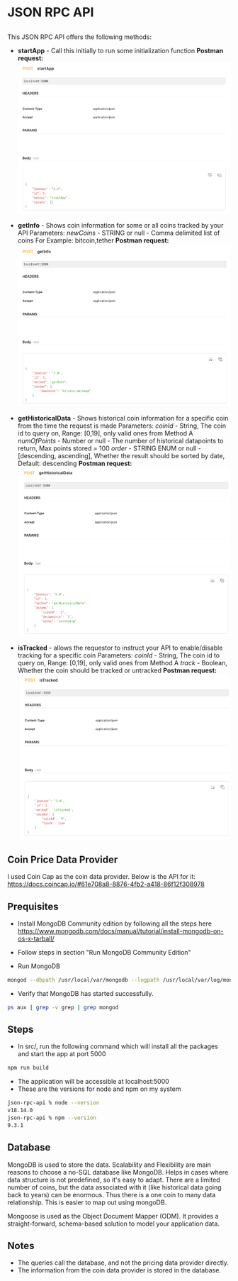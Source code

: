# JSON RPC API
## 

This JSON RPC API offers the following methods:
- **startApp** - Call this initially to run some initialization function
**Postman request:** 
![Alt text](images/startApp-postman.png)

- **getInfo** - Shows coin information for some or all coins tracked by your API
Parameters: 
*newCoins* - STRING or null - Comma delimited list of coins
For Example: bitcoin,tether
**Postman request:**
![Alt text](images/getInfo-postman.png)

- **getHistoricalData** - Shows historical coin information for a specific coin from the time the request is made
Parameters: 
*coinId* - String, The coin id to query on, Range: [0,19], only valid ones from Method A
*numOfPoints* - Number or null - The number of historical datapoints to return, Max points stored = 100
*order* - STRING ENUM or null - [descending, ascending], Whether the result should be sorted by date, Default: descending
**Postman request:**
![Alt text](images/getHistoricalData-postman.png)

- **isTracked** - allows the requestor to instruct your API to enable/disable tracking for a specific coin
Parameters:
*coinId* - String, The coin id to query on, Range: [0,19], only valid ones from Method A
*track* - Boolean, Whether the coin should be tracked or untracked
**Postman request:**
![Alt text](images/isTracked-postman.png)


## Coin Price Data Provider
I used Coin Cap as the coin data provider. Below is the API for it:
https://docs.coincap.io/#61e708a8-8876-4fb2-a418-86f12f308978

## Prequisites
- Install MongoDB Community edition by following all the steps here
https://www.mongodb.com/docs/manual/tutorial/install-mongodb-on-os-x-tarball/

- Follow steps in section "Run MongoDB Community Edition"
- Run MongoDB
```sh
mongod --dbpath /usr/local/var/mongodb --logpath /usr/local/var/log/mongodb/mongo.log --fork
```
- Verify that MongoDB has started successfully.
```sh
ps aux | grep -v grep | grep mongod
```

## Steps
- In src/, run the following command which will install all the packages and start the app at port 5000
```sh
npm run build
```
- The application will be accessible at localhost:5000
- These are the versions for node and npm on my system
```sh
json-rpc-api % node --version
v18.14.0
json-rpc-api % npm --version
9.3.1
```
## Database
MongoDB is used to store the data. Scalability and Flexibility are main reasons to choose a no-SQL database like MongoDB. Helps in cases where data structure is not predefined, so it's easy to adapt. There are a limited number of coins, but the data associated with it (like historical data going back to years) can be enormous. Thus there is a one coin to many data relationship. This is easier to map out using mongoDB.

Mongoose is used as the Object Document Mapper (ODM). It provides a straight-forward, schema-based solution to model your application data. 

## Notes
- The queries call the database, and not the pricing data provider directly.
- The information from the coin data provider is stored in the database.
